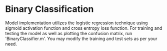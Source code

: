 # Binary Classification

Model implementation utilizes the logistic regression technique using sigmoid activation function and cross entropy loss function.
For training and testing the model as well as plotting the confusion matrix, run 'BinaryClassifier.m'.
You may modify the training and test sets as per your need.

